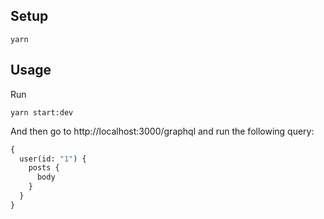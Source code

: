 ## Setup

```console
yarn
```

## Usage

Run 

```console
yarn start:dev
```

And then go to http://localhost:3000/graphql and run the following query:

```graphql
{
  user(id: "1") {
    posts {
      body
    }
  }
}
```
